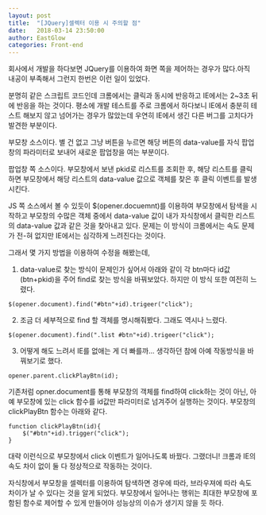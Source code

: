 ```yaml
---
layout: post
title:  "[JQuery]셀렉터 이용 시 주의할 점"
date:   2018-03-14 23:50:00
author: EastGlow
categories: Front-end
---
```


회사에서 개발을 하다보면 JQuery를 이용하여 화면 쪽을 제어하는 경우가 많다.아직 내공이 부족해서 그런지 한번은 이런 일이 있었다.

분명히 같은 스크립트 코드인데 크롬에서는 클릭과 동시에 반응하고 IE에서는 2~3초 뒤에 반응을 하는 것이다. 평소에 개발 테스트를 주로 크롬에서 하다보니 IE에서 충분히 테스트 해보지 않고 넘어가는 경우가 많았는데 우연히 IE에서 생긴 다른 버그를 고치다가 발견한 부분이다.

<script async src="//jsfiddle.net/eastglow/41q0jqj6/6/embed/"></script>

부모창 소스이다. 별 건 없고 그냥 버튼을 누르면 해당 버튼의 data-value를 자식 팝업창의 파라미터로 보내어 새로운 팝업창을 여는 부분이다.

<script async src="//jsfiddle.net/eastglow/2hx1yg8f/6/embed/"></script>

팝업창 쪽 소스이다. 부모창에서 보낸 pkid로 리스트를 조회한 후, 해당 리스트를 클릭하면 부모창에서 해당 리스트의 data-value 값으로 객체를 찾은 후 클릭 이벤트를 발생시킨다.

JS 쪽 소스에서 볼 수 있듯이 $(opener.docuemnt)를 이용하여 부모창에서 탐색을 시작하고 부모창의 수많은 객체 중에서 data-value 값이 내가 자식창에서 클릭한 리스트의 data-value 값과 같은 것을 찾아내고 있다. 문제는 이 방식이 크롬에서는 속도 문제가 전-혀 없지만 IE에서는 심각하게 느려진다는 것이다.

그래서 몇 가지 방법을 이용하여 수정을 해봤는데,

1. data-value로 찾는 방식이 문제인가 싶어서 아래와 같이 각 btn마다 id값(btn+pkid)을 주어 find로 찾는 방식을 바꿔보았다. 하지만 이 방식 또한 여전히 느렸다.
```
$(opener.document).find("#btn"+id).trigeer("click");
```

2. 조금 더 세부적으로 find 할 객체를 명시해줘봤다. 그래도 역시나 느렸다.
```
$(opener.document).find(".list #btn"+id).trigeer("click");
```

3. 어떻게 해도 느려서 IE를 없애는 게 더 빠를까... 생각하던 참에 아예 작동방식을 바꿔보기로 했다.
```
opener.parent.clickPlayBtn(id);
```
기존처럼 opner.document를 통해 부모창의 객체를 find하여 click하는 것이 아닌, 아예 부모창에 있는 click 함수를 id값만 파라미터로 넘겨주어 실행하는 것이다. 부모창의 clickPlayBtn 함수는 아래와 같다.
```
function clickPlayBtn(id){
	$("#btn"+id).trigger("click");
}
```
대략 이런식으로 부모창에서 click 이벤트가 일어나도록 바꿨다. 그랬더니! 크롬과 IE의 속도 차이 없이 둘 다 정상적으로 작동하는 것이다.

자식창에서 부모창을 셀렉터를 이용하여 탐색하면 경우에 따라, 브라우져에 따라 속도 차이가 날 수 있다는 것을 알게 되었다. 부모창에서 일어나는 행위는 최대한 부모창에 포함된 함수로 제어할 수 있게 만들어야 성능상의 이슈가 생기지 않을 듯 하다.